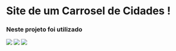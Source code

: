 <h1>Site de um Carrosel de Cidades !</h1>

<h3>Neste projeto foi utilizado</h3>

<img src = "https://github.com/pablomartinsti/projeto-city/assets/160162036/6de2a0f2-152b-4878-9ff6-7743bfa27503">

<img src = "https://github.com/pablomartinsti/projeto-city/assets/160162036/bbfbbb5b-48bc-4b46-9208-ee892db37d24">

<img src = "https://github.com/pablomartinsti/projeto-city/assets/160162036/5b14bd89-863b-4113-a013-13bf64559b17">
